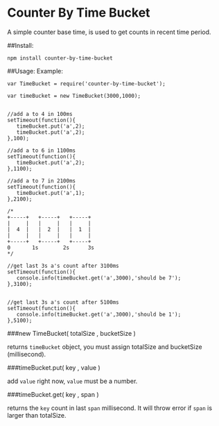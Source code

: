 Counter By Time Bucket
==========

A simple counter base time, is used to get counts in recent time period.

##Install:

    npm install counter-by-time-bucket

##Usage:
Example:

    var TimeBucket = require('counter-by-time-bucket');

    var timeBucket = new TimeBucket(3000,1000);


    //add a to 4 in 100ms
    setTimeout(function(){
       timeBucket.put('a',2);
       timeBucket.put('a',2);
    },100);

    //add a to 6 in 1100ms
    setTimeout(function(){
       timeBucket.put('a',2);
    },1100);

    //add a to 7 in 2100ms
    setTimeout(function(){
       timeBucket.put('a',1);
    },2100);

    /*
    +-----+   +-----+   +-----+ 
    |     |   |     |   |     | 
    |  4  |   |  2  |   |  1  | 
    |     |   |     |   |     | 
    +-----+   +-----+   +-----+ 
    0       1s        2s      3s
    */

    //get last 3s a's count after 3100ms
    setTimeout(function(){
       console.info(timeBucket.get('a',3000),'should be 7');
    },3100);


    //get last 3s a's count after 5100ms
    setTimeout(function(){
       console.info(timeBucket.get('a',3000),'should be 1');
    },5100);

###new TimeBucket( totalSize , bucketSize )

returns `timeBucket` object, you must assign totalSize and bucketSize (millisecond).

###timeBucket.put( key , value )

add `value` right now, `value` must be a number.

###timeBucket.get( key , span )

returns the `key` count in last `span` millisecond. It will throw error if `span` is larger than totalSize.